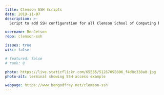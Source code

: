 ```yaml
---
title: Clemson SSH Scripts
date: 2019-11-07
description: >-
  Script to add SSH configuration for all Clemson School of Computing hosts.

username: BenJetson
repo: clemson-ssh

issues: true
wiki: false

# featured: false
# rank: 0

photo: https://live.staticflickr.com/65535/51267098696_f4d8c338a0.jpg
photo-alt: terminal showing SSH access example

webpage: https://www.bengodfrey.net/clemson-ssh
---
```

